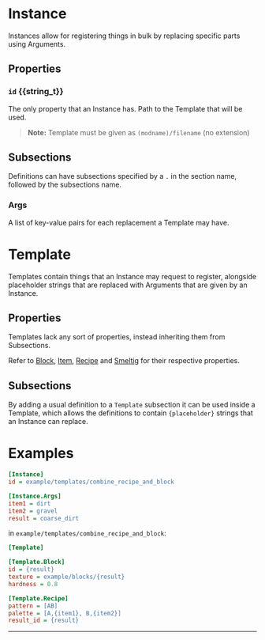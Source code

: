 # Instance
Instances allow for registering things in bulk by replacing specific parts using Arguments.

## Properties
### `id` {{string_t}}
The only property that an Instance has. Path to the Template that will be used.
> **Note:** Template must be given as `(modname)/filename` (no extension)

## Subsections
Definitions can have subsections specified by a `.` in the section name, followed by the subsections name.

### Args
A list of key-value pairs for each replacement a Template may have.

# Template
Templates contain things that an Instance may request to register, alongside placeholder strings that are replaced with Arguments that are given by an Instance.

## Properties
Templates lack any sort of properties, instead inheriting them from Subsections.

Refer to [Block](Block.html), [Item](Item.html), [Recipe](Recipe.html) and [Smeltig](Smelting.html) for their respective properties.

## Subsections
By adding a usual definition to a `Template` subsection it can be used inside a Template, which allows the definitions to contain `{placeholder}` strings that an Instance can replace.

# Examples
```ini
[Instance]
id = example/templates/combine_recipe_and_block

[Instance.Args]
item1 = dirt
item2 = gravel
result = coarse_dirt
```
in `example/templates/combine_recipe_and_block`:
```ini
[Template]

[Template.Block]
id = {result}
texture = example/blocks/{result}
hardness = 0.8

[Template.Recipe]
pattern = [AB]
palette = [A,{item1}, B,{item2}]
result_id = {result}
```
---